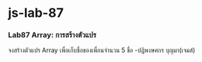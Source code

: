 # js-lab-87
### Lab87 Array: การสร้างตัวแปร
จงสร้างตัวแปร Array เพื่อเก็บชื่อของเพื่อนจำนวน 5 ชื่อ
-ปฏิพงษศกร บุญมา(เจมส์)
